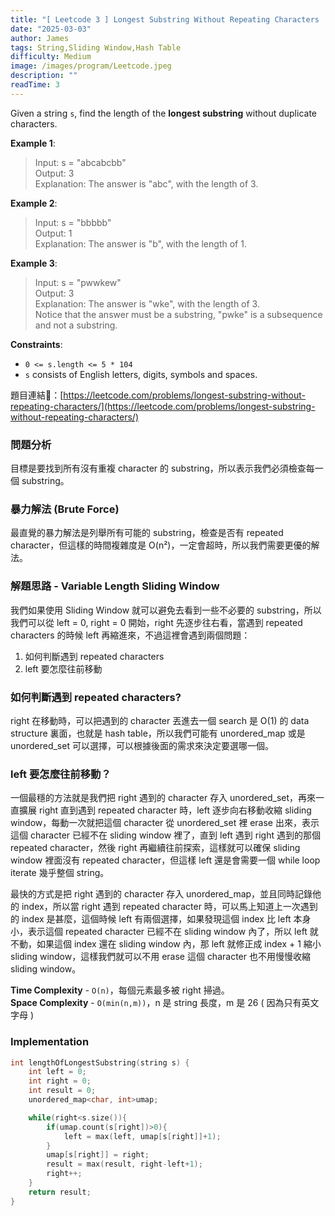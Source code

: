 ```yaml
---
title: "[ Leetcode 3 ] Longest Substring Without Repeating Characters | 解題思路分享"
date: "2025-03-03"
author: James
tags: String,Sliding Window,Hash Table
difficulty: Medium
image: /images/program/Leetcode.jpeg
description: ""
readTime: 3
---
```


Given a string `s`, find the length of the **longest substring** without duplicate characters.

**Example 1**:

> Input: s = "abcabcbb"<br>
> Output: 3<br>
> Explanation: The answer is "abc", with the length of 3.

**Example 2**:

> Input: s = "bbbbb"<br>
> Output: 1<br>
> Explanation: The answer is "b", with the length of 1.

**Example 3**:

> Input: s = "pwwkew"<br>
> Output: 3<br>
> Explanation: The answer is "wke", with the length of 3.<br>
> Notice that the answer must be a substring, "pwke" is a subsequence and not a substring.
 

**Constraints**:

- `0 <= s.length <= 5 * 104`
- `s` consists of English letters, digits, symbols and spaces.

<p></p>

題目連結🔗：[https://leetcode.com/problems/longest-substring-without-repeating-characters/](https://leetcode.com/problems/longest-substring-without-repeating-characters/)

### **問題分析**

目標是要找到所有沒有重複 character 的 substring，所以表示我們必須檢查每一個 substring。

### **暴力解法 (Brute Force)**

最直覺的暴力解法是列舉所有可能的 substring，檢查是否有 repeated character，但這樣的時間複雜度是 O(n²)，一定會超時，所以我們需要更優的解法。

### **解題思路 - Variable Length Sliding Window**

我們如果使用 Sliding Window 就可以避免去看到一些不必要的 substring，所以我們可以從 left = 0, right = 0 開始，right 先逐步往右看，當遇到 repeated characters 的時候 left 再縮進來，不過這裡會遇到兩個問題：

1. 如何判斷遇到 repeated characters
2. left 要怎麼往前移動

### **如何判斷遇到 repeated characters?**

right 在移動時，可以把遇到的 character 丟進去一個 search 是 O(1) 的 data structure 裏面，也就是 hash table，所以我們可能有 unordered_map 或是 unordered_set 可以選擇，可以根據後面的需求來決定要選哪一個。

### **left 要怎麼往前移動？**

一個最穩的方法就是我們把 right 遇到的 character 存入 unordered_set，再來一直擴展 right 直到遇到 repeated character 時，left 逐步向右移動收縮 sliding window，每動一次就把這個 character 從 unordered_set 裡 erase 出來，表示這個 character 已經不在 sliding window 裡了，直到 left 遇到 right 遇到的那個 repeated character，然後 right 再繼續往前探索，這樣就可以確保 sliding window 裡面沒有 repeated character，但這樣 left 還是會需要一個 while loop iterate 幾乎整個 string。

最快的方式是把 right 遇到的 character 存入 unordered_map，並且同時記錄他的 index，所以當 right 遇到 repeated character 時，可以馬上知道上一次遇到的 index 是甚麼，這個時候 left 有兩個選擇，如果發現這個 index 比 left 本身小，表示這個 repeated character 已經不在 sliding window 內了，所以 left 就不動，如果這個 index 還在 sliding window 內，那 left 就修正成 index + 1 縮小 sliding window，這樣我們就可以不用 erase 這個 character 也不用慢慢收縮 sliding window。

**Time Complexity** - `O(n)`，每個元素最多被 right 掃過。<br>
**Space Complexity** - `O(min(n,m))`，n 是 string 長度，m 是 26 ( 因為只有英文字母 )

### **Implementation**

```cpp
int lengthOfLongestSubstring(string s) {
    int left = 0;
    int right = 0;
    int result = 0;
    unordered_map<char, int>umap;

    while(right<s.size()){
        if(umap.count(s[right])>0){
            left = max(left, umap[s[right]]+1);
        }
        umap[s[right]] = right;
        result = max(result, right-left+1);
        right++;
    }
    return result;
}
```